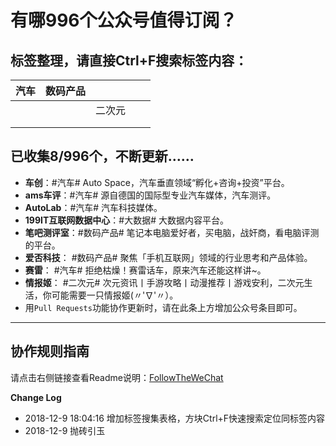 # 有哪996个公众号值得订阅？

## 标签整理，请直接Ctrl+F搜索标签内容：

| 汽车 | 数码产品 |        |      |      |
| ---- | -------- | ------ | ---- | ---- |
|      |          | 二次元 |      |      |
|      |          |        |      |      |
|      |          |        |      |      |



## 已收集8/996个，不断更新……

- **车创**：#汽车# Auto Space，汽车垂直领域“孵化+咨询+投资”平台。
- **ams车评**：#汽车# 源自德国的国际型专业汽车媒体，汽车测评。
- **AutoLab**：#汽车# 汽车科技媒体。
- **199IT互联网数据中心**：#大数据# 大数据内容平台。
- **笔吧测评室**：#数码产品# 笔记本电脑爱好者，买电脑，战奸商，看电脑评测的平台。
- **爱否科技**： #数码产品# 聚焦「手机互联网」领域的行业思考和产品体验。
- **赛雷**： #汽车# 拒绝枯燥！赛雷话车，原来汽车还能这样讲~。
- **情报姬**： #二次元# 次元资讯丨手游攻略丨动漫推荐丨游戏安利，二次元生活，你可能需要一只情报姬(〃'∇'〃）。
- 用`Pull Requests`功能协作更新时，请在此条上方增加公众号条目即可。

---

## 协作规则指南

请点击右侧链接查看Readme说明：[FollowTheWeChat](https://github.com/lirenchong/FollowTheWeChat)

**Change Log**

- 2018-12-9 18:04:16 增加标签搜集表格，方块Ctrl+F快速搜索定位同标签内容
- 2018-12-9 抛砖引玉

